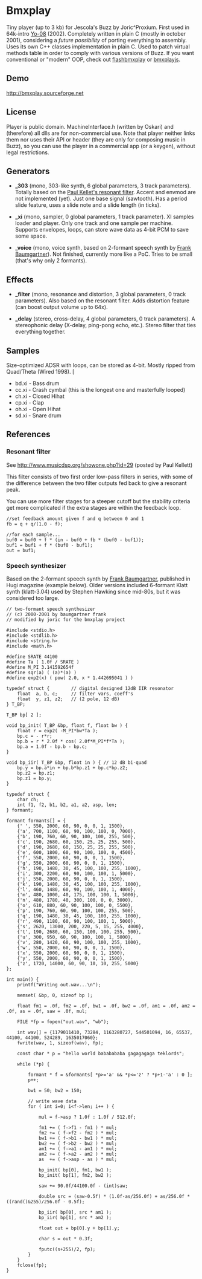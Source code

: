 Bmxplay
=======

Tiny player (up to 3 kb) for Jescola's Buzz by Joric^Proxium.
First used in 64k-intro [Yo-08][1] (2002).
Completely written in plain C (mostly in october 2001), considering a _future possibility_
of porting everything to assembly. Uses its own C++ classes implementation in plain C.
Used to patch virtual methods table in order to comply with various versions of Buzz.
If you want conventional or "modern" OOP, check out [flashbmxplay][2] or [bmxplayjs][3].

Demo
----

http://bmxplay.sourceforge.net


License
-------

Player is public domain. MachineInterface.h (written by Oskari) and (therefore) all dlls are for
non-commercial use. Note that player neither links them nor uses their API or header (they are
only for composing music in Buzz), so you can use the player in a commercial app
(or a keygen), without legal restrictions.

Generators
----------

* **_303** (mono, 303-like synth, 6 global parameters, 3 track parameters).
Totally based on the [Paul Kellet's resonant filter][4]. Accent and envmod are not implemented (yet).
Just one base signal (sawtooth). Has a period slide feature, uses a slide note and a slide length (in ticks).

* **_xi** (mono, sampler, 0 global parameters, 1 track parameter).
XI samples loader and player. Only one track and one sample per machine.
Supports envelopes, loops, can store wave data as 4-bit PCM to save some space.

* **_voice** (mono, voice synth, based on 2-formant speech synth by [Frank Baumgartner][5]).
Not finished, currently more like a PoC. Tries to be small (that's why only 2 formants).

Effects
-------

* **_filter** (mono, resonance and distortion, 3 global parameters, 0 track parameters).
Also based on the resonant filter. Adds distortion feature (can boost output volume up to 64x).

* **_delay** (stereo, cross-delay, 4 global parameters, 0 track parameters).
A stereophonic delay (X-delay, ping-pong echo, etc.). Stereo filter that ties everything together.

Samples
-------

Size-optimized ADSR with loops, can be stored as 4-bit. Mostly ripped from Quad/Theta (Wired 1998).
[
* bd.xi - Bass drum
* cc.xi - Crash cymbal (this is the longest one and masterfully looped)
* ch.xi - Closed Hihat
* cp.xi - Clap
* oh.xi - Open Hihat
* sd.xi - Snare drum

References
----------

### Resonant filter

See http://www.musicdsp.org/showone.php?id=29 (posted by Paul Kellett)

This filter consists of two first order low-pass filters in
series, with some of the difference between the two filter
outputs fed back to give a resonant peak.

You can use more filter stages for a steeper cutoff but the
stability criteria get more complicated if the extra stages
are within the feedback loop.

```
//set feedback amount given f and q between 0 and 1
fb = q + q/(1.0 - f);

//for each sample...
buf0 = buf0 + f * (in - buf0 + fb * (buf0 - buf1));
buf1 = buf1 + f * (buf0 - buf1);
out = buf1;
```

### Speech synthesizer

Based on the 2-formant speech synth by [Frank Baumgartner][5], published in Hugi magazine (example below).
Older versions included 6-formant Klatt synth (klatt-3.04) used by Stephen Hawking since mid-80s,
but it was considered too large.

```
// two-formant speech synthesizer
// (c) 2000-2001 by baumgartner frank
// modified by joric for the bmxplay project

#include <stdio.h>
#include <stdlib.h>
#include <string.h>
#include <math.h>

#define SRATE 44100
#define Ta ( 1.0f / SRATE )
#define M_PI 3.141592654f
#define sqr(a) ( (a)*(a) )
#define exp2(x) ( pow( 2.0, x * 1.442695041 ) )

typedef struct {		// digital designed 12dB IIR resonator
	float  a, b, c;		// filter vars, coeff's
	float  y, z1, z2;	// (2 pole, 12 dB)
} T_BP;

T_BP bp[ 2 ];

void bp_init( T_BP &bp, float f, float bw ) {
	float r = exp2( -M_PI*bw*Ta );
	bp.c = - r*r;
	bp.b = r * 2.0f * cos( 2.0f*M_PI*f*Ta );
	bp.a = 1.0f - bp.b - bp.c;
}

void bp_iir( T_BP &bp, float in ) {	// 12 dB bi-quad
	bp.y = bp.a*in + bp.b*bp.z1 + bp.c*bp.z2;
	bp.z2 = bp.z1;
	bp.z1 = bp.y;
}

typedef struct {
	char ch;
	int f1, f2, b1, b2, a1, a2, asp, len;
} formant;

formant formants[] = {
	{' ', 550, 2000, 60, 90, 0, 0, 1, 1500},
	{'a', 700, 1100, 60, 90, 100, 100, 0, 7000},
	{'b', 190, 760, 60, 90, 100, 100, 255, 500},
	{'c', 190, 2680, 60, 150, 25, 25, 255, 500},
	{'d', 190, 2680, 60, 150, 25, 25, 255, 500},
	{'e', 600, 1800, 60, 90, 100, 100, 0, 4500},
	{'f', 550, 2000, 60, 90, 0, 0, 1, 1500},
	{'g', 550, 2000, 60, 90, 0, 0, 1, 1500},
	{'h', 190, 1480, 30, 45, 100, 100, 255, 1000},
	{'i', 300, 2200, 60, 90, 100, 100, 1, 5000},
	{'j', 550, 2000, 60, 90, 0, 0, 1, 1500},
	{'k', 190, 1480, 30, 45, 100, 100, 255, 1000},
	{'l', 460, 1480, 60, 90, 100, 100, 1, 4000},
	{'m', 480, 1000, 40, 175, 100, 100, 1, 5000},
	{'n', 480, 1780, 40, 300, 100, 0, 0, 3000},
	{'o', 610, 880, 60, 90, 100, 100, 0, 5500},
	{'p', 190, 760, 60, 90, 100, 100, 255, 500},
	{'q', 190, 1480, 30, 45, 100, 100, 255, 1000},
	{'r', 490, 1180, 60, 90, 100, 100, 1, 5000},
	{'s', 2620, 13000, 200, 220, 5, 15, 255, 4000},
	{'t', 190, 2680, 60, 150, 100, 100, 255, 500},
	{'u', 300, 950, 60, 90, 100, 100, 1, 5000},
	{'v', 280, 1420, 60, 90, 100, 100, 255, 1000},
	{'w', 550, 2000, 60, 90, 0, 0, 1, 1500},
	{'x', 550, 2000, 60, 90, 0, 0, 1, 1500},
	{'y', 550, 2000, 60, 90, 0, 0, 1, 1500},
	{'z', 1720, 14000, 60, 90, 10, 10, 255, 5000}
};

int main() {
	printf("Writing out.wav...\n");

	memset( &bp, 0, sizeof bp );

	float fm1 = .0f, fm2 = .0f, bw1 = .0f, bw2 = .0f, am1 = .0f, am2 = .0f, as = .0f, saw = .0f, mul;

	FILE *fp = fopen("out.wav", "wb");

	int wav[] = {1179011410, 73284, 1163280727, 544501094, 16, 65537, 44100, 44100, 524289, 1635017060};
	fwrite(wav, 1, sizeof(wav), fp);

	const char * p = "hello world bababababa gagagagaga teklords";

	while (*p) {

		formant * f = &formants[ *p>='a' && *p<='z' ? *p+1-'a' : 0 ];
		p++;

		bw1 = 50; bw2 = 150;

		// write wave data
		for ( int i=0; i<f->len; i++ ) {

			mul = f->asp ? 1.0f : 1.0f / 512.0f;

			fm1 += ( f->f1 - fm1 ) * mul;
			fm2 += ( f->f2 - fm2 ) * mul;
			bw1 += ( f->b1 - bw1 ) * mul;
			bw2 += ( f->b2 - bw2 ) * mul;
			am1 += ( f->a1 - am1 ) * mul;
			am2 += ( f->a2 - am2 ) * mul;
			as  += ( f->asp - as ) * mul;

			bp_init( bp[0], fm1, bw1 );
			bp_init( bp[1], fm2, bw2 );

			saw += 90.0f/44100.0f - (int)saw;

			double src = (saw-0.5f) * (1.0f-as/256.0f) + as/256.0f * ((rand()&255)/256.0f - 0.5f);

			bp_iir( bp[0], src * am1 );
			bp_iir( bp[1], src * am2 );

			float out = bp[0].y + bp[1].y;

			char s = out * 0.3f;

			fputc((s+255)/2, fp);
		}
	}
	fclose(fp);
}

```

[1]: http://pouet.net/prod.php?which=7468
[2]: https://github.com/joric/flashbmxplay
[3]: https://github.com/joric/bmxplayjs
[4]: http://www.musicdsp.org/showone.php?id=29
[5]: http://www.active-web.cc/html/research/
